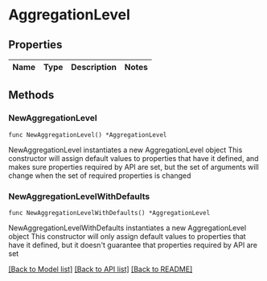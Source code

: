 # AggregationLevel

## Properties

Name | Type | Description | Notes
------------ | ------------- | ------------- | -------------

## Methods

### NewAggregationLevel

`func NewAggregationLevel() *AggregationLevel`

NewAggregationLevel instantiates a new AggregationLevel object
This constructor will assign default values to properties that have it defined,
and makes sure properties required by API are set, but the set of arguments
will change when the set of required properties is changed

### NewAggregationLevelWithDefaults

`func NewAggregationLevelWithDefaults() *AggregationLevel`

NewAggregationLevelWithDefaults instantiates a new AggregationLevel object
This constructor will only assign default values to properties that have it defined,
but it doesn't guarantee that properties required by API are set


[[Back to Model list]](../README.md#documentation-for-models) [[Back to API list]](../README.md#documentation-for-api-endpoints) [[Back to README]](../README.md)


